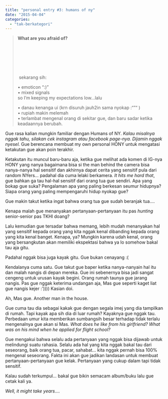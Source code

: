 ```yaml
---
title: "personal entry #3: humans of ny"
date: "2015-04-04"
categories: 
  - "tak-berkategori"
---
```


> **What are you afraid of?**    
> 
>                                                      
> 
>        
> 
>          
> 
>  sekarang sih:
> 
> • emoticon “:)”  
> • mixed signals  
> so I’m keeping my expectations low…lalu
> 
> • danau kenanga ui (krn disuruh jauh2in sama nyokap :“”“ )  
> • rupiah makin melemah  
> • terlambat mengenal orang di sekitar gue, dan baru sadar ketika keadaannya berubah.    

Gue rasa kalian mungkin familiar dengan Humans of NY. _Kalau misalnya nggak tahu, silakan cek instagram atau facebook page-nya. Dijamin nggak nyesel._ Gue berencana membuat my own personal HONY untuk mengatasi ketakutan gue akan poin terakhir.  

Ketakutan itu muncul baru-baru aja, ketika gue melihat ada komen di IG-nya HONY yang nanya bagaimana bisa si the man behind the camera bisa nanya-nanya hal sensitif dan akhirnya dapat cerita yang sensitif pula dari random NYers… padahal dia cuma lelaki berkamera. _It hits me hard that_, gue bahkan ga tau hal-hal sensitif dari orang tua gue sendiri. Apa yang bokap gue suka? Pengalaman apa yang paling berkesan seumur hidupnya? Siapa orang yang paling mempengaruhi hidup nyokap gue?

Gue makin takut ketika ingat bahwa orang tua gue sudah beranjak tua….  

Kenapa malah gue menanyakan pertanyaan-pertanyaan itu pas _hunting_ senior-senior pas TKHI doang?

Lalu kemudian gue tersadar bahwa memang, lebih mudah menanyakan hal yang sensitif kepada orang yang kita nggak kenal dibanding kepada orang yang kita kenal banget. Kenapa, ya? Mungkin karena udah kenal, orang yang bersangkutan akan memiliki ekspektasi bahwa ya lo somehow bakal tau aja gitu.

Padahal nggak bisa juga kayak gitu. Gue bukan cenayang :(

Kendalanya cuma satu. Gue takut gue baper ketika nanya-nanyain hal itu dan malah nangis di depan mereka. Gue ini sebenernya bisa jadi sangat cengeng untuk urusan kayak begini. Orang rumah taunya gue jarang nangis. Pas gue nggak keterima undangan aja, Mas gue seperti kaget liat gue nangis kejer :’)))) Kasian doi.

Ah, Mas gue. Another man in the house.

Gue cuma tau dia sebagai kakak gue dengan segala imej yang dia tampilkan di rumah. Tapi kayak apa sih dia di luar rumah? Kayaknya gue nggak tau. Perbedaan umur kita memberikan sumbangsih besar terhadap tidak terlalu mengenalnya gue akan si Mas. _What does he like from his girlfriend? What was on his mind when he applied for flight school?_

Gue mengakui bahwa selalu ada pertanyaan yang nggak bisa dijawab untuk melindungi suatu rahasia. Selalu ada hal yang kita nggak bakal tau dari seseorang, baik orang tua, pacar, sahabat… kita nggak pernah bisa 100% mengenal seseorang. Fakta ini akan gue jadikan landasan untuk membuat pertanyaan-pertanyaan gue kelak. Pertanyaan yang cukup dalam tapi tidak sensitif.  

Kalau sudah terkumpul… bakal gue bikin semacam album/buku lalu gue cetak kali ya.

_Well, it might take years…._
